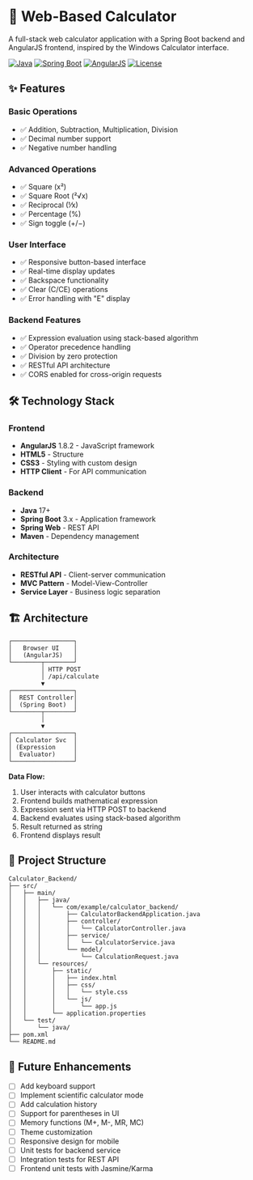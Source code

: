 # 🧮 Web-Based Calculator

A full-stack web calculator application with a Spring Boot backend and AngularJS frontend, inspired by the Windows Calculator interface.

[![Java](https://img.shields.io/badge/Java-17+-orange.svg)](https://www.oracle.com/java/)
[![Spring Boot](https://img.shields.io/badge/Spring%20Boot-3.x-brightgreen.svg)](https://spring.io/projects/spring-boot)
[![AngularJS](https://img.shields.io/badge/AngularJS-1.8.2-red.svg)](https://angularjs.org/)
[![License](https://img.shields.io/badge/License-MIT-blue.svg)](LICENSE)

## ✨ Features

### Basic Operations
- ✅ Addition, Subtraction, Multiplication, Division
- ✅ Decimal number support
- ✅ Negative number handling

### Advanced Operations
- ✅ Square (x²)
- ✅ Square Root (²√x)
- ✅ Reciprocal (⅟x)
- ✅ Percentage (%)
- ✅ Sign toggle (+/−)

### User Interface
- ✅ Responsive button-based interface
- ✅ Real-time display updates
- ✅ Backspace functionality
- ✅ Clear (C/CE) operations
- ✅ Error handling with "E" display

### Backend Features
- ✅ Expression evaluation using stack-based algorithm
- ✅ Operator precedence handling
- ✅ Division by zero protection
- ✅ RESTful API architecture
- ✅ CORS enabled for cross-origin requests

## 🛠 Technology Stack

### Frontend
- **AngularJS** 1.8.2 - JavaScript framework
- **HTML5** - Structure
- **CSS3** - Styling with custom design
- **HTTP Client** - For API communication

### Backend
- **Java** 17+
- **Spring Boot** 3.x - Application framework
- **Spring Web** - REST API
- **Maven** - Dependency management

### Architecture
- **RESTful API** - Client-server communication
- **MVC Pattern** - Model-View-Controller
- **Service Layer** - Business logic separation

## 🏗 Architecture

```
┌─────────────────┐
│   Browser UI    │
│   (AngularJS)   │
└────────┬────────┘
         │ HTTP POST
         │ /api/calculate
         ▼
┌─────────────────┐
│  REST Controller│
│  (Spring Boot)  │
└────────┬────────┘
         │
         ▼
┌─────────────────┐
│ Calculator Svc  │
│ (Expression     │
│  Evaluator)     │
└─────────────────┘
```

**Data Flow:**
1. User interacts with calculator buttons
2. Frontend builds mathematical expression
3. Expression sent via HTTP POST to backend
4. Backend evaluates using stack-based algorithm
5. Result returned as string
6. Frontend displays result


## 📁 Project Structure

```
Calculator_Backend/
├── src/
│   ├── main/
│   │   ├── java/
│   │   │   └── com/example/calculator_backend/
│   │   │       ├── CalculatorBackendApplication.java
│   │   │       ├── controller/
│   │   │       │   └── CalculatorController.java
│   │   │       ├── service/
│   │   │       │   └── CalculatorService.java
│   │   │       └── model/
│   │   │           └── CalculationRequest.java
│   │   └── resources/
│   │       ├── static/
│   │       │   ├── index.html
│   │       │   ├── css/
│   │       │   │   └── style.css
│   │       │   └── js/
│   │       │       └── app.js
│   │       └── application.properties
│   └── test/
│       └── java/
├── pom.xml
└── README.md
```

## 🎯 Future Enhancements

- [ ] Add keyboard support
- [ ] Implement scientific calculator mode
- [ ] Add calculation history
- [ ] Support for parentheses in UI
- [ ] Memory functions (M+, M-, MR, MC)
- [ ] Theme customization
- [ ] Responsive design for mobile
- [ ] Unit tests for backend service
- [ ] Integration tests for REST API
- [ ] Frontend unit tests with Jasmine/Karma
